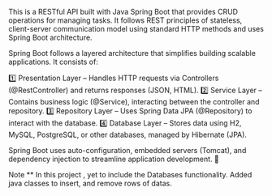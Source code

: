 This is a RESTful API built with Java Spring Boot that provides CRUD operations for managing tasks.
It follows REST principles of  stateless, client-server communication model using standard HTTP methods and uses Spring Boot architecture.

Spring Boot follows a layered architecture that simplifies building scalable applications. It consists of:

1️⃣ Presentation Layer – Handles HTTP requests via Controllers (@RestController) and returns responses (JSON, HTML).
2️⃣ Service Layer – Contains business logic (@Service), interacting between the controller and repository.
3️⃣ Repository Layer – Uses Spring Data JPA (@Repository) to interact with the database.
4️⃣ Database Layer – Stores data using H2, MySQL, PostgreSQL, or other databases, managed by Hibernate (JPA).

Spring Boot uses auto-configuration, embedded servers (Tomcat), and dependency injection to streamline application development. 🚀

Note ** In this project , yet to include the Databases functionality. Added java classes to insert, and remove rows of datas.
